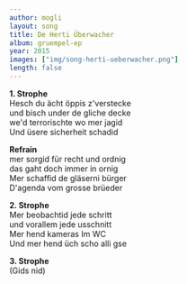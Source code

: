 ```yaml
---
author: mogli
layout: song
title: De Herti Überwacher
album: gruempel-ep
year: 2015
images: ["img/song-herti-ueberwacher.png"]
length: false
---
```

**1. Strophe**  
Hesch du ächt öppis z'verstecke  
und bisch under de gliche decke  
we'd terrorischte wo mer jagid  
Und üsere sicherheit schadid  

**Refrain**  
mer sorgid für recht und ordnig  
das gaht doch immer in ornig   
Mer schaffid de gläserni bürger  
D'agenda vom grosse brüeder  

**2. Strophe**  
Mer beobachtid jede schritt  
und vorallem jede usschnitt  
Mer hend kameras Im WC  
Und mer hend üch scho alli gse  

**3. Strophe**  
(Gids nid)
